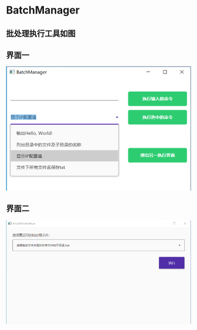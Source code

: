 # BatchManager

## 批处理执行工具如图

## 界面一
![imgs](https://raw.githubusercontent.com/WuLex/UsefulPicture/main/batchmanagerpic/result1.png)

## 界面二
![imgs](https://raw.githubusercontent.com/WuLex/UsefulPicture/main/batchmanagerpic/result2.png)
